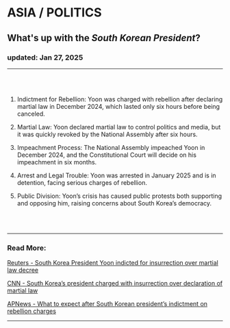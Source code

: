 # ASIA / POLITICS
## What's up with the *South Korean President*?
### updated: Jan 27, 2025
<hr/>
<br/><br/>

1. Indictment for Rebellion: Yoon was charged with rebellion after declaring martial law in December 2024, which lasted only six hours before being canceled.

2. Martial Law: Yoon declared martial law to control politics and media, but it was quickly revoked by the National Assembly after six hours.

3. Impeachment Process: The National Assembly impeached Yoon in December 2024, and the Constitutional Court will decide on his impeachment in six months.

4. Arrest and Legal Trouble: Yoon was arrested in January 2025 and is in detention, facing serious charges of rebellion.

5. Public Division: Yoon’s crisis has caused public protests both supporting and opposing him, raising concerns about South Korea’s democracy.

<br/><br/>

<hr/>

### Read More:

[Reuters - South Korea President Yoon indicted for insurrection over martial law decree](https://www.reuters.com/world/asia-pacific/south-koreas-prosecutors-indict-president-yoon-insurrection-yonhap-reports-2025-01-26/)

[CNN - South Korea’s president charged with insurrection over declaration of martial law](https://edition.cnn.com/2025/01/26/asia/south-koreas-president-charged-insurrection-intl/index.html)

[APNews - What to expect after South Korean president’s indictment on rebellion charges](https://apnews.com/article/south-korea-yoon-martial-law-rebellion-indictment-0474602c89f04f003e012f333c5d5e0d)
<hr/>